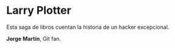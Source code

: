 
# Larry Plotter

Esta saga de libros cuentan la historia de un hacker excepcional.

**Jorge Martín**, Git fan.
